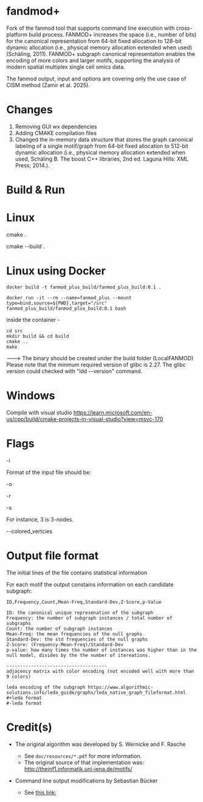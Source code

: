 # fandmod+
Fork of the fanmod tool that supports command line execution with cross-platform build process. 
FANMOD+ increases the space (i.e., number of bits) for the canonical representation from 64-bit fixed allocation to 128-bit dynamic allocation (i.e., physical memory allocation extended when used) (Schäling, 2011). 
FANMOD+ subgraph canonical representation enables the encoding of more colors and larger motifs, supporting the analysis of modern spatial multiplex single cell omics data.

The fanmod output, input and options are covering only the use case of CISM method (Zamir et al. 2025).

# Changes
1. Removing GUI wx dependencies
2. Adding CMAKE compilation files
3. Changed the in-memory data structure that stores the graph canonical labeling of a single motif/graph from 64-bit fixed allocation to 512-bit dynamic allocation (i.e., physical memory allocation extended when used, Schäling B. The boost C++ libraries, 2nd ed. Laguna Hills: XML Press; 2014.).


# Build & Run

# Linux
cmake .

cmake --build .

# Linux using Docker

    docker build -t fanmod_plus_build/fanmod_plus_build:0.1 .

    docker run -it --rm --name=fanmod_plus --mount type=bind,source=${PWD},target="/src" fanmod_plus_build/fanmod_plus_build:0.1 bash

inside the container -

    cd src
    mkdir build && cd build
    cmake ..
    make

---> The binary should be created under the build folder (LocalFANMOD)
Please note that the minmum required version of glibc is 2.27.
The glibc version could checked with "ldd --version" command.


# Windows
Compile with visual studio
https://learn.microsoft.com/en-us/cpp/build/cmake-projects-in-visual-studio?view=msvc-170

# Flags

-i <path to input graph file>

Format of the input file should be:
<left node id> <right node id> <left node color> <right node color>

-o <path to output file>

-r <number of null graphs iterations>

-s <size of motif>

For instance, 3 is 3-nodes.

--colored_vertcies <colored vertices>

# Output file format
The initial lines of the file contains statistical information

For each motif the output constains information on each candidate subgraph:

    ID,Frequency,Count,Mean-Freq,Standard-Dev,Z-Score,p-Value

    ID: the canonical unique represenation of the subgraph
    Frequency: the number of subgraph instances / total number of subgraphs
    Count: the number of subgraph instances
    Mean-Freq: the mean frequencies of the null graphs
    Standard-Dev: the std frequencies of the null graphs
    Z-Score: (Frequency-Mean-Freq)/Standard-Dev
    p-value: how many times the number of instances was higher than in the null model, divides by the the number of itereations.

    -------------------------------------
    adjacency matrix with color encoding (not encoded well with more than 9 colors)

    leda encoding of the subgraph https://www.algorithmic-solutions.info/leda_guide/graphs/leda_native_graph_fileformat.html
    #+leda format
    #-leda format



# Credit(s)

* The original algorithm was developed by S. Wernicke and F. Rasche
    * See `doc/resources/*.pdf` for more information.
    * The original source of that implementation was: http://theinf1.informatik.uni-jena.de/motifs/

* Command line output modifications by Sebastian Bücker
    * See [this link](https://github.com/gabbage/fanmod-cmd);

